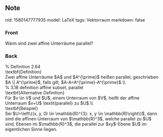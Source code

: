 ## Note
nid: 1580147777935
model: LaTeX
tags: Vektorraum
markdown: false

### Front
Wann sind zwei affine Unterräume parallel?

### Back
<div>
  % Definition 2.64
</div>
<div>
  \textbf{Definition}
</div>
<div>
  Zwei affine Unterräume $A$ und $A^{\prime}$ heißen parallel,
  geschrieben $A \| A^{\prime}$, falls gilt,
  $A-A=A^{\prime}-A^{\prime}$.\\
</div>
<div>
  % 3.18 definition affine subset, parallel
</div>
<div>
  \textbf{Alternative Definition}
</div>
<div>
  Für $v \in V$ und $U$, einem Unterraum von $V$, heißt der affine
  Unterraum $v+U$ \textit{parallel} zu $U$.\\
</div>
<div>
  \textbf{Beispiel}
</div>
<div>
  Sei $U=\left\{(x, y, 0) \in \mathbb{R}^{3}: x, y \in
  \mathbb{R}\right\}$, dann sind die affinen Unterraum von
  $\mathbb{R}^3$, welche parallel zu $U$ sind, Ebenen im
  <span>$\mathbb{R}^3$, die parallel zur $xy$-Ebene $U$ im
  eigentlichen Sinne liegen.</span>
</div>
